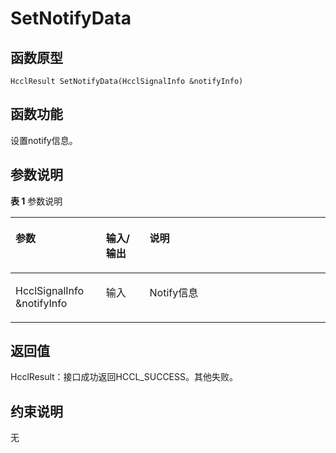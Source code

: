 # SetNotifyData 

## 函数原型<a name="zh-cn_topic_0000001929459174_section3201mcpsimp"></a>

```
HcclResult SetNotifyData(HcclSignalInfo &notifyInfo)
```

## 函数功能<a name="zh-cn_topic_0000001929459174_section3204mcpsimp"></a>

设置notify信息。

## 参数说明<a name="zh-cn_topic_0000001929459174_section3207mcpsimp"></a>

**表 1**  参数说明

<a name="zh-cn_topic_0000001929459174_table3209mcpsimp"></a>
<table><thead align="left"><tr id="zh-cn_topic_0000001929459174_row3216mcpsimp"><th class="cellrowborder" valign="top" width="28.71%" id="mcps1.2.4.1.1"><p id="zh-cn_topic_0000001929459174_p3218mcpsimp"><a name="zh-cn_topic_0000001929459174_p3218mcpsimp"></a><a name="zh-cn_topic_0000001929459174_p3218mcpsimp"></a>参数</p>
</th>
<th class="cellrowborder" valign="top" width="13.86%" id="mcps1.2.4.1.2"><p id="zh-cn_topic_0000001929459174_p3220mcpsimp"><a name="zh-cn_topic_0000001929459174_p3220mcpsimp"></a><a name="zh-cn_topic_0000001929459174_p3220mcpsimp"></a>输入/输出</p>
</th>
<th class="cellrowborder" valign="top" width="57.43000000000001%" id="mcps1.2.4.1.3"><p id="zh-cn_topic_0000001929459174_p3222mcpsimp"><a name="zh-cn_topic_0000001929459174_p3222mcpsimp"></a><a name="zh-cn_topic_0000001929459174_p3222mcpsimp"></a>说明</p>
</th>
</tr>
</thead>
<tbody><tr id="zh-cn_topic_0000001929459174_row3224mcpsimp"><td class="cellrowborder" valign="top" width="28.71%" headers="mcps1.2.4.1.1 "><p id="zh-cn_topic_0000001929459174_p3226mcpsimp"><a name="zh-cn_topic_0000001929459174_p3226mcpsimp"></a><a name="zh-cn_topic_0000001929459174_p3226mcpsimp"></a>HcclSignalInfo &amp;notifyInfo</p>
</td>
<td class="cellrowborder" valign="top" width="13.86%" headers="mcps1.2.4.1.2 "><p id="zh-cn_topic_0000001929459174_p3228mcpsimp"><a name="zh-cn_topic_0000001929459174_p3228mcpsimp"></a><a name="zh-cn_topic_0000001929459174_p3228mcpsimp"></a>输入</p>
</td>
<td class="cellrowborder" valign="top" width="57.43000000000001%" headers="mcps1.2.4.1.3 "><p id="zh-cn_topic_0000001929459174_p3230mcpsimp"><a name="zh-cn_topic_0000001929459174_p3230mcpsimp"></a><a name="zh-cn_topic_0000001929459174_p3230mcpsimp"></a>Notify信息</p>
</td>
</tr>
</tbody>
</table>

## 返回值<a name="zh-cn_topic_0000001929459174_section3231mcpsimp"></a>

HcclResult：接口成功返回HCCL\_SUCCESS。其他失败。

## 约束说明<a name="zh-cn_topic_0000001929459174_section3234mcpsimp"></a>

无


